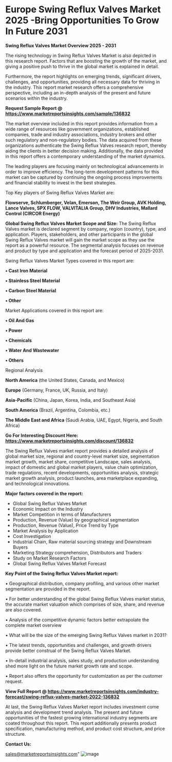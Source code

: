 # Europe Swing Reflux Valves Market 2025 -Bring Opportunities To Grow In Future 2031

<Strong> Swing Reflux Valves Market Overview 2025 - 2031</strong>

The rising technology in Swing Reflux Valves Market is also depicted in this research report. Factors that are boosting the growth of the market, and giving a positive push to thrive in the global market is explained in detail.

Furthermore, the report highlights on emerging trends, significant drivers, challenges, and opportunities, providing all necessary data for thriving in the industry. This report market research offers a comprehensive perspective, including an in-depth analysis of the present and future scenarios within the industry.

<strong>Request Sample Report @ <a href=https://www.marketreportsinsights.com/sample/136832>https://www.marketreportsinsights.com/sample/136832</a></strong>

The market overview included in this report provides information from a wide range of resources like government organizations, established companies, trade and industry associations, industry brokers and other such regulatory and non-regulatory bodies. The data acquired from these organizations authenticate the Swing Reflux Valves research report, thereby aiding the clients in better decision making. Additionally, the data provided in this report offers a contemporary understanding of the market dynamics.

The leading players are focusing mainly on technological advancements in order to improve efficiency. The long-term development patterns for this market can be captured by continuing the ongoing process improvements and financial stability to invest in the best strategies.

Top Key players of Swing Reflux Valves Market are:

<strong>Flowserve, Schlumberger, Velan, Emerson, The Weir Group, AVK Holding, Lance Valves, SPX FLOW, VALVITALIA Group, DHV Industries, Mallard Control (CIRCOR Energy)</strong>

<strong><b>Global Swing Reflux Valves Market Scope and Size:</b></strong>
The Swing Reflux Valves market is declared segment by company, region (country), type, and application. Players, stakeholders, and other participants in the global Swing Reflux Valves market will gain the market scope as they use the report as a powerful resource. The segmental analysis focuses on revenue and product by type and application and the forecast period of 2025-2031.

Swing Reflux Valves Market Types covered in this report are:

<strong>• Cast Iron Material

• Stainless Steel Material

• Carbon Steel Material

• Other</strong>

Market Applications covered in this report are:

<strong>• Oil And Gas

• Power

• Chemicals

• Water And Wastewater

• Others</strong> 

Regional Analysis

<strong>North America</strong> (the United States, Canada, and Mexico)

<strong>Europe</strong> (Germany, France, UK, Russia, and Italy)

<strong>Asia-Pacific</strong> (China, Japan, Korea, India, and Southeast Asia)

<strong>South America</strong> (Brazil, Argentina, Colombia, etc.)

<strong>The Middle East and Africa</strong> (Saudi Arabia, UAE, Egypt, Nigeria, and South Africa)

<strong>Go For Interesting Discount Here: <a href=https://www.marketreportsinsights.com/discount/136832>https://www.marketreportsinsights.com/discount/136832</a></strong>

The Swing Reflux Valves market report provides a detailed analysis of global market size, regional and country-level market size, segmentation market growth, market share, competitive Landscape, sales analysis, impact of domestic and global market players, value chain optimization, trade regulations, recent developments, opportunities analysis, strategic market growth analysis, product launches, area marketplace expanding, and technological innovations.

<strong><b>Major factors covered in the report:</b></strong>
<ul>
  <li>Global Swing Reflux Valves Market </li>
  <li>Economic Impact on the Industry</li>
  <li>Market Competition in terms of Manufacturers</li>
  <li>Production, Revenue (Value) by geographical segmentation</li>
  <li>Production, Revenue (Value), Price Trend by Type</li>
  <li>Market Analysis by Application</li>
  <li>Cost Investigation</li>
  <li>Industrial Chain, Raw material sourcing strategy and Downstream Buyers</li>
  <li>Marketing Strategy comprehension, Distributors and Traders</li>
  <li>Study on Market Research Factors</li>
  <li>Global Swing Reflux Valves Market Forecast</li>
</ul>

<strong><b>Key Point of the Swing Reflux Valves Market report:</b></strong>

• Geographical distribution, company profiling, and various other market segmentation are provided in the report.

• For better understanding of the global Swing Reflux Valves market status, the accurate market valuation which comprises of size, share, and revenue are also covered.

• Analysis of the competitive dynamic factors better extrapolate the complete market overview

• What will be the size of the emerging Swing Reflux Valves market in 2031?

• The latest trends, opportunities and challenges, and growth drivers provide better construal of the Swing Reflux Valves Market.

• In-detail industrial analysis, sales study, and production understanding shed more light on the future market growth rate and scope.

• Report also offers the opportunity for customization as per the customer request.

<strong><b>View Full Report @ <a href=https://www.marketreportsinsights.com/industry-forecast/swing-reflux-valves-market-2022-136832>https://www.marketreportsinsights.com/industry-forecast/swing-reflux-valves-market-2022-136832</a></b></strong>


At last, the Swing Reflux Valves Market report includes investment come analysis and development trend analysis. The present and future opportunities of the fastest growing international industry segments are coated throughout this report. This report additionally presents product specification, manufacturing method, and product cost structure, and price structure.

<strong>Contact Us:</strong>

sales@marketreportsinsights.com"
![image](https://github.com/user-attachments/assets/3dc9a9c4-9b7d-429f-a747-9629332d3c85)
